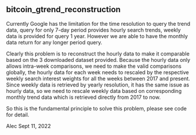 ## bitcoin_gtrend_reconstruction



Currently Google has the limitation for the time resolution to query the trend data, query for only 7-day period provides hourly search trends, 
weekly data is provided for query 1 year. However we are able to have the monthly data return for any longer period query.

Clearly this problem is to reconstruct the hourly data to make it comparable based on the 3 downloaded dataset provided. 
Because the hourly data only allows intra-week comparisons, we need to make the valid comparisons globally, the hourly data 
for each week needs to rescaled by the respective weekly search interest weights for all the weeks between 2017 and present. 
Since weekly data is retrieved by yearly resolution, it has the same issue as hourly data, so we need to rescale weekly data 
based on corresponding monthly trend data which is retrieved directly from 2017 to now.

So this is the fundamental principle to solve this problem, please see code for detail.



Alec 
Sept 11, 2022

